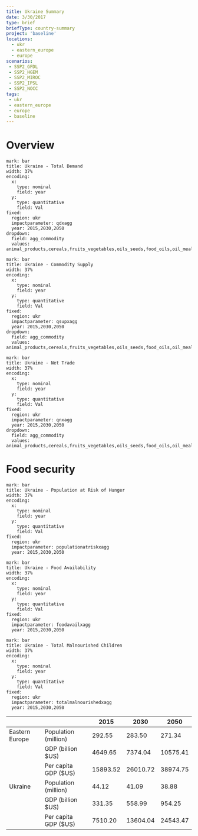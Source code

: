 ```yaml
---
title: Ukraine Summary
date: 3/30/2017
type: brief
briefType: country-summary
project: 'baseline'
locations:
  - ukr
  - eastern_europe
  - europe
scenarios:
 - SSP2_GFDL
 - SSP2_HGEM
 - SSP2_MIROC
 - SSP2_IPSL
 - SSP2_NOCC
tags:
 - ukr
 - eastern_europe
 - europe
 - baseline
---
```

# Overview 

```chart
mark: bar
title: Ukraine - Total Demand
width: 37%
encoding:
  x:
    type: nominal
    field: year
  y:
    type: quantitative
    field: Val
fixed:
  region: ukr
  impactparameter: qdxagg
  year: 2015,2030,2050
dropdown:
  field: agg_commodity
  values: animal_products,cereals,fruits_vegetables,oils_seeds,food_oils,oil_meals,other,pulses,roots_tubers,sugar
```

```chart
mark: bar
title: Ukraine - Commodity Supply
width: 37%
encoding:
  x:
    type: nominal
    field: year
  y:
    type: quantitative
    field: Val
fixed:
  region: ukr
  impactparameter: qsupxagg
  year: 2015,2030,2050
dropdown:
  field: agg_commodity
  values: animal_products,cereals,fruits_vegetables,oils_seeds,food_oils,oil_meals,other,pulses,roots_tubers,sugar
```

```chart
mark: bar
title: Ukraine - Net Trade
width: 37%
encoding:
  x:
    type: nominal
    field: year
  y:
    type: quantitative
    field: Val
fixed:
  region: ukr
  impactparameter: qnxagg
  year: 2015,2030,2050
dropdown:
  field: agg_commodity
  values: animal_products,cereals,fruits_vegetables,oils_seeds,food_oils,oil_meals,other,pulses,roots_tubers,sugar
```

# Food security

```chart
mark: bar
title: Ukraine - Population at Risk of Hunger
width: 37%
encoding:
  x:
    type: nominal
    field: year
  y:
    type: quantitative
    field: Val
fixed:
  region: ukr
  impactparameter: populationatriskxagg
  year: 2015,2030,2050
```

```chart
mark: bar
title: Ukraine - Food Availability
width: 37%
encoding:
  x:
    type: nominal
    field: year
  y:
    type: quantitative
    field: Val
fixed:
  region: ukr
  impactparameter: foodavailxagg
  year: 2015,2030,2050
```

```chart
mark: bar
title: Ukraine - Total Malnourished Children
width: 37%
encoding:
  x:
    type: nominal
    field: year
  y:
    type: quantitative
    field: Val
fixed:
  region: ukr
  impactparameter: totalmalnourishedxagg
  year: 2015,2030,2050
```

|   |   | 2015 | 2030 | 2050 |
|---|---|---|---|---|
| Eastern Europe | Population (million) | 292.55 | 283.50 | 271.34 |
|  | GDP (billion $US) | 4649.65 | 7374.04 | 10575.41 |
|  | Per capita GDP ($US) | 15893.52 | 26010.72 | 38974.75 |
| Ukraine | Population (million) | 44.12 | 41.09 | 38.88 |
|  | GDP (billion $US) | 331.35 | 558.99 | 954.25 |
|  | Per capita GDP ($US) | 7510.20| 13604.04| 24543.47|